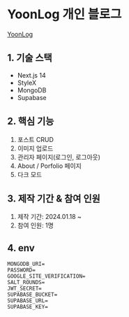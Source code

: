 
# YoonLog 개인 블로그

[YoonLog](https://yoon-log.vercel.app/)

## 1. 기술 스택

- Next.js 14
- StyleX
- MongoDB
- Supabase

## 2. 핵심 기능

1. 포스트 CRUD
2. 이미지 업로드
3. 관리자 페이지(로그인, 로그아웃)
4. About / Porfolio 페이지
5. 다크 모드

## 3. 제작 기간 & 참여 인원
1. 제작 기간: 2024.01.18 ~ 
2. 참여 인원: 1명

## 4. env
```
MONGODB_URI=
PASSWORD=
GOOGLE_SITE_VERIFICATION=
SALT_ROUNDS=
JWT_SECRET=
SUPABASE_BUCKET=
SUPABASE_URL=
SUPABASE_KEY=
```


